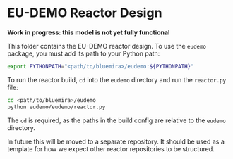 # EU-DEMO Reactor Design

__Work in progress: this model is not yet fully functional__

This folder contains the EU-DEMO reactor design.
To use the `eudemo` package, you must add its path to your Python path:

```bash
export PYTHONPATH="<path/to/bluemira>/eudemo:${PYTHONPATH}"
```

To run the reactor build,
`cd` into the `eudemo` directory and run the `reactor.py` file:

```bash
cd <path/to/bluemira>/eudemo
python eudemo/eudemo/reactor.py
```

The `cd` is required, as the paths in the build config are
relative to the `eudemo` directory.

In future this will be moved to a separate repository.
It should be used as a template for how we expect
other reactor repositories to be structured.
